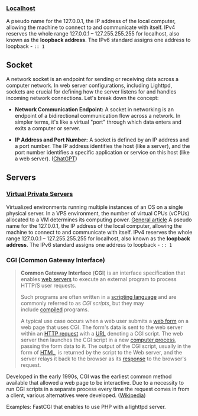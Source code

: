 ### [Localhost](https://phoenixnap.com/kb/127-0-0-1-localhost)
A pseudo name for the 127.0.0.1, the IP address of the local computer, allowing the machine to connect to and communicate with itself. IPv4 reserves the whole range 127.0.0.1 – 127.255.255.255 for localhost, also known as the **loopback address**. The IPv6 standard assigns one address to loopback - `:: 1`

## Socket
A network socket is an endpoint for sending or receiving data across a computer network. In web server configurations, including Lighttpd, sockets are crucial for defining how the server listens for and handles incoming network connections. Let's break down the concept:

- **Network Communication Endpoint:** A socket in networking is an endpoint of a bidirectional communication flow across a network. In simpler terms, it's like a virtual "port" through which data enters and exits a computer or server.
    
- **IP Address and Port Number:** A socket is defined by an IP address and a port number. The IP address identifies the host (like a server), and the port number identifies a specific application or service on this host (like a web server).
([ChatGPT](https://chat.openai.com/c/fc2493ce-5f71-4439-a5a2-b1ad411ee945#:~:text=the%20term%20%22socket%22%20refers%20to%20a%20network%20socket))
## Servers
### [Virtual Private Servers](https://webhostinggeeks.com/howto/how-to-display-the-number-of-processors-vcpu-on-linux-vps/)
Virtualized environments running multiple instances of an OS on a single physical server. In a VPS environment, the number of virtual CPUs (vCPUs) allocated to a VM determines its computing power.
[General article](https://webhostinggeeks.com/blog/what-is-vps-hosting/)
A pseudo name for the 127.0.0.1, the IP address of the local computer, allowing the machine to connect to and communicate with itself. IPv4 reserves the whole range 127.0.0.1 – 127.255.255.255 for localhost, also known as the **loopback address**. The IPv6 standard assigns one address to loopback - `:: 1`

### CGI (Common Gateway Interface)
>**Common Gateway Interface** (**CGI**) is an interface specification that enables [web servers](https://en.wikipedia.org/wiki/Web_server "Web server") to execute an external program to process HTTP/S user requests.
>
>Such programs are often written in a [scripting language](https://en.wikipedia.org/wiki/Scripting_language "Scripting language") and are commonly referred to as _CGI scripts_, but they may include [compiled](https://en.wikipedia.org/wiki/Compiler "Compiler") programs.
>
>A typical use case occurs when a web user submits a [web form](https://en.wikipedia.org/wiki/Web_form "Web form") on a web page that uses CGI. The form's data is sent to the web server within an [HTTP request](https://en.wikipedia.org/wiki/HTTP_request "HTTP request") with a [URL](https://en.wikipedia.org/wiki/URL "URL") denoting a CGI script. The web server then launches the CGI script in a new [computer process](https://en.wikipedia.org/wiki/Computer_process "Computer process"), passing the form data to it. The output of the CGI script, usually in the form of [HTML](https://en.wikipedia.org/wiki/HTML "HTML"), is returned by the script to the Web server, and the server relays it back to the browser as its [response](https://en.wikipedia.org/wiki/HTTP_response "HTTP response") to the browser's request.
>
Developed in the early 1990s, CGI was the earliest common method available that allowed a web page to be interactive. Due to a necessity to run CGI scripts in a separate process every time the request comes in from a client, various alternatives were developed.
([Wikipedia](https://en.wikipedia.org/wiki/Common_Gateway_Interface))

Examples: FastCGI that enables to use PHP with a lighttpd server.